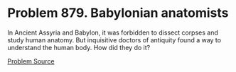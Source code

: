 # Problem 879. Babylonian anatomists

In Ancient Assyria and Babylon, it was forbidden to dissect corpses and study human anatomy. But inquisitive doctors of antiquity found a way to understand the human body. How did they do it?

[Problem Source](https://www.trizland.ru/tasks/5435/)